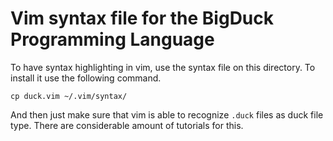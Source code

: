 
# Vim syntax file for the BigDuck Programming Language

To have syntax highlighting in vim, use the syntax file on this directory. To
install it use the following command.

```
cp duck.vim ~/.vim/syntax/
```

And then just make sure that vim is able to recognize `.duck` files as duck
file type. There are considerable amount of tutorials for this. 
